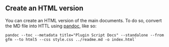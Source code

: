 ## Create an HTML version
You can create an HTML version of the main documents. To do so, convert the MD file into HTTL using [pandoc](https://pandoc.org/), like so:

```console
pandoc --toc --metadata title="Plugin Script Docs" --standalone --from gfm --to html5 --css style.css ../readme.md -o index.html` 
```


